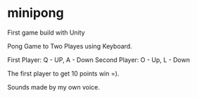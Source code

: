 # minipong
First game build with Unity

Pong Game to Two Playes using Keyboard.

First Player: Q - UP, A - Down
Second Player: O - Up, L - Down

The first player to get 10 points win =).

Sounds made by my own voice.
